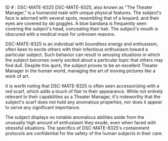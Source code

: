 ID # : DSC-MATE-8325
DSC-MATE-8325, also known as "The Theater Manager," is a humanoid male with unique physical features. The subject's face is adorned with several spots, resembling that of a leopard, and their eyes are covered by ski goggles. A blue bandana is frequently seen covering the subject's head, concealing their hair. The subject's mouth is obscured with a medical mask for unknown reasons.

DSC-MATE-8325 is an individual with boundless energy and enthusiasm, often keen to excite others with their infectious enthusiasm toward a particular subject. Such behavior can result in amusing situations in which the subject becomes overly excited about a particular topic that others may find dull. Despite this quirk, the subject proves to be an excellent Theater Manager in the human world, managing the art of moving pictures like a work of art.

It is worth noting that DSC-MATE-8325 is often seen accessorizing with a red scarf, which adds a touch of flair to their appearance. While not entirely relevant to their capabilities as a Theater Manager, it's noteworthy that the subject's scarf does not hold any anomalous properties, nor does it appear to serve any significant importance.

The subject displays no notable anomalous abilities aside from the unusually high amount of enthusiasm they exude, even when faced with stressful situations. The specifics of DSC-MATE-8325's containment protocols are confidential for the safety of the human subjects in their care.